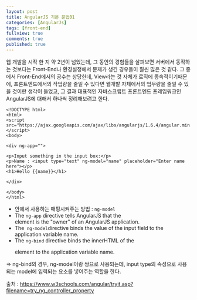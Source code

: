 ```yaml
---
layout: post
title: AngularJS 기본 문법01
categories: [AngularJs]
tags: [front-end]
fullview: true
comments: true
published: true
---
```

 웹 개발을 시작 한 지 약 2년이 넘었는데, 그 동안의 경험들을 살펴보면 서버에서 동작하는 것보다는 Front-End나 환경설정에서 문제가 생긴 경우들이 훨씬 많은 것 같다. 그 중에서 Front-End에서의 공수는 상당한데,  View라는 것 자체가 로직에 종속적이기때문에, 프론트엔드에서의 작업량을 줄일 수 있다면 웹개발 자체에서의 업무량을 줄일 수 있을 것이란 생각이 들었고, 그 결과 대표적인 자바스크립트 프론트엔드 프레임워크인 AngularJS에 대해서 하나씩 정리해보려고 한다.
```
<!DOCTYPE html>
<html>
<script src="https://ajax.googleapis.com/ajax/libs/angularjs/1.6.4/angular.min.js"></script>
<body>

<div ng-app="">

<p>Input something in the input box:</p>
<p>Name : <input type="text" ng-model="name" placeholder="Enter name here"></p>
<h1>Hello {{name}}</h1>

</div>

</body>
</html>
```
- 안에서 사용하는 매핑시켜주는 방법 : `ng-model`
- The `ng-app` directive tells AngularJS that the <div> element is the "owner" of an AngularJS application.
- The` ng-model`directive binds the value of the input field to the application variable name.
- The `ng-bind` directive binds the innerHTML of the <p> element to the application variable name.

=> ng-bind의 경우, ng-model이랑 쌍으로 사용되는데, input type의 속성으로 사용되는 model에 입력되는 요소를 넣어주는 역할을 한다.


출처 : https://www.w3schools.com/angular/tryit.asp?filename=try_ng_controller_property
